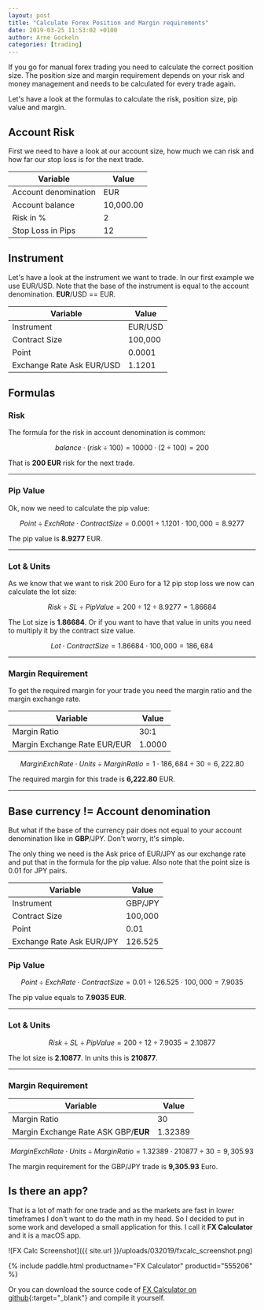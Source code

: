 ```yaml
---
layout: post
title: "Calculate Forex Position and Margin requirements"
date: 2019-03-25 11:53:02 +0100
author: Arne Gockeln
categories: [trading]
---
```


If you go for manual forex trading you need to calculate the correct position size. The position size and margin requirement depends on your risk and money management and needs to be calculated for every trade again.

Let's have a look at the formulas to calculate the risk, position size, pip value and margin.

## Account Risk

First we need to have a look at our account size, how much we can risk and how far our stop loss is for the next trade.

| Variable             | Value     |
| -------------------- | --------- |
| Account denomination | EUR       |
| Account balance      | 10,000.00 |
| Risk in %            | 2         |
| Stop Loss in Pips    | 12        |

## Instrument

Let's have a look at the instrument we want to trade. In our first example we use EUR/USD. Note that the base of the instrument is equal to the account denomination. **EUR**/USD == EUR.

| Variable                  | Value   |
| ------------------------- | ------- |
| Instrument                | EUR/USD |
| Contract Size             | 100,000 |
| Point                     | 0.0001  |
| Exchange Rate Ask EUR/USD | 1.1201  |

## Formulas

### Risk

The formula for the risk in account denomination is common:


$$
balance \cdot (risk \div 100) = 10000 \cdot (2 \div 100) = 200
$$


That is **200 EUR** risk for the next trade.

---

### Pip Value

Ok, now we need to calculate the pip value:


$$
Point \div ExchRate \cdot ContractSize = 0.0001 \div 1.1201 \cdot 100,000 = 8.9277
$$


The pip value is **8.9277** EUR.

---

### Lot & Units

As we know that we want to risk 200 Euro for a 12 pip stop loss we now can calculate the lot size:


$$
Risk \div SL \div PipValue = 200 \div 12 \div 8.9277 = 1.86684
$$


The Lot size is **1.86684**. Or if you want to have that value in units you need to multiply it by the contract size value.


$$
Lot \cdot ContractSize = 1.86684 \cdot 100,000 = 186,684
$$




---

### Margin Requirement

To get the required margin for your trade you need the margin ratio and the margin exchange rate. 

| Variable                     | Value  |
| ---------------------------- | ------ |
| Margin Ratio                 | 30:1   |
| Margin Exchange Rate EUR/EUR | 1.0000 |




$$
MarginExchRate \cdot Units \div MarginRatio = 1 \cdot 186,684 \div 30 = 6,222.80
$$


The required margin for this trade is **6,222.80** EUR.



---

## Base currency != Account denomination

But what if the base of the currency pair does not equal to your account denomination like in **GBP**/JPY. Don't worry, it's simple.

The only thing we need is the Ask price of EUR/JPY as our exchange rate and put that in the formula for the pip value. Also note that the point size is 0.01 for JPY pairs.

| Variable                  | Value   |
| ------------------------- | ------- |
| Instrument                | GBP/JPY |
| Contract Size             | 100,000 |
| Point                     | 0.01    |
| Exchange Rate Ask EUR/JPY | 126.525 |

### Pip Value

$$
Point \div ExchRate \cdot ContractSize = 0.01 \div 126.525 \cdot 100,000 = 7.9035
$$

The pip value equals to **7.9035 EUR**.

---

### Lot & Units

$$
Risk \div SL \div PipValue = 200 \div 12 \div 7.9035 = 2.10877
$$

The lot size is **2.10877**. In units this is **210877**.

---

### Margin Requirement

| Variable                             | Value   |
| ------------------------------------ | ------- |
| Margin Ratio                         | 30      |
| Margin Exchange Rate ASK GBP/**EUR** | 1.32389 |


$$
MarginExchRate \cdot Units \div MarginRatio = 1.32389 \cdot 210877 \div 30 = 9,305.93
$$


The margin requirement for the GBP/JPY trade is **9,305.93** Euro.



## Is there an app?

That is a lot of math for one trade and as the markets are fast in lower timeframes I don't want to do the math in my head. So I decided to put in some work and developed a small application for this. I call it **FX Calculator** and it is a macOS app.

![FX Calc Screenshot]({{ site.url }}/uploads/032019/fxcalc_screenshot.png)

{% include paddle.html productname="FX Calculator" productid="555206" %}

Or you can download the source code of [FX Calculator on github](https://github.com/arnegockeln/fxcalc){:target="_blank"} and compile it yourself. 